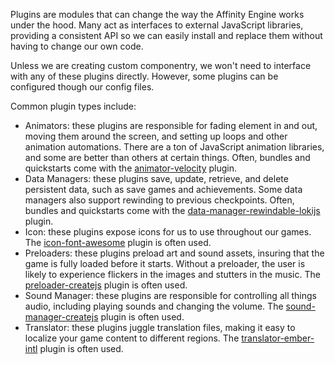 Plugins are modules that can change the way the Affinity Engine works under the hood. Many act as interfaces to external JavaScript libraries, providing a consistent API so we can easily install and replace them without having to change our own code.

Unless we are creating custom componentry, we won't need to interface with any of these plugins directly. However, some plugins can be configured though our config files.

Common plugin types include:

* Animators: these plugins are responsible for fading element in and out, moving them around the screen, and setting up loops and other animation automations. There are a ton of JavaScript animation libraries, and some are better than others at certain things. Often, bundles and quickstarts come with the [animator-velocity](/#/api/plugins/animator-velocity) plugin.
* Data Managers: these plugins save, update, retrieve, and delete persistent data, such as save games and achievements. Some data managers also support rewinding to previous checkpoints. Often, bundles and quickstarts come with the [data-manager-rewindable-lokijs](/#/api/plugins/data-manager-rewindable-lokijs) plugin.
* Icon: these plugins expose icons for us to use throughout our games. The [icon-font-awesome](#/api/plugins/icon-font-awesome) plugin is often used.
* Preloaders: these plugins preload art and sound assets, insuring that the game is fully loaded before it starts. Without a preloader, the user is likely to experience flickers in the images and stutters in the music. The [preloader-createjs](/#/api/plugins/preloader-createjs) plugin is often used.
* Sound Manager: these plugins are responsible for controlling all things audio, including playing sounds and changing the volume. The [sound-manager-createjs](/#/api/plugins/sound-manager-createjs) plugin is often used.
* Translator: these plugins juggle translation files, making it easy to localize your game content to different regions. The [translator-ember-intl](/#/api/plugins/translator-ember-intl) plugin is often used.
